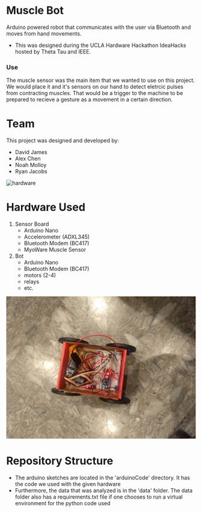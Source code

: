 # Muscle Bot
Arduino powered robot that communicates with the user via Bluetooth and moves from hand movements.
- This was designed during the UCLA Hardware Hackathon IdeaHacks hosted by Theta Tau and IEEE.

### Use
The muscle sensor was the main item that we wanted to use on this project.
We would place it and it's sensors on our hand to detect eletrcic pulses from contracting muscles.
That would be a trigger to the machine to be prepared to recieve a gesture as a movement in a certain direction.

# Team
This project was designed and developed by:
- David James
- Alex Chen
- Noah Molloy
- Ryan Jacobs

![hardware](https://github.com/dj-2805/muscleBot/blob/master/sensorBoard.jpg)

# Hardware Used
1. Sensor Board
    - Arduino Nano
    - Accelerometer (ADXL345)
    - Bluetooth Modem (BC417)
    - MyoWare Muscle Sensor
2. Bot
    - Arduino Nano
    - Bluetooth Modem (BC417)
    - motors (2-4)
    - relays
    - etc.



![muscleBot](https://github.com/dj-2805/muscleBot/blob/master/muscleBot.jpg)



# Repository Structure
- The arduino sketches are located in the 'arduinoCode' directory. It has the code we used with the given hardware
- Furthermore, the data that was analyzed is in the 'data' folder. The data folder also has a requirements.txt file if one chooses to run a virtual environment for the python code used
